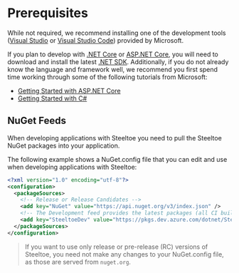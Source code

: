 # Prerequisites

While not required, we recommend installing one of the development tools ([Visual Studio](https://www.visualstudio.com/) or [Visual Studio Code](https://code.visualstudio.com/)) provided by Microsoft.

If you plan to develop with [.NET Core](https://docs.microsoft.com/dotnet/fundamentals/) or [ASP.NET Core](https://docs.microsoft.com/aspnet/core/), you will need to download and install the latest [.NET SDK](https://dotnet.microsoft.com/download). Additionally, if you do not already know the language and framework well, we recommend you first spend time working through some of the following tutorials from Microsoft:

* [Getting Started with ASP.NET Core](https://docs.microsoft.com/aspnet/core/getting-started)
* [Getting Started with C#](https://www.microsoft.com/net/tutorials/csharp/getting-started)

## NuGet Feeds

When developing applications with Steeltoe you need to pull the Steeltoe NuGet packages into your application.

The following example shows a NuGet.config file that you can edit and use when developing applications with Steeltoe:

```xml
<?xml version="1.0" encoding="utf-8"?>
<configuration>
  <packageSources>
    <!-- Release or Release Candidates -->
    <add key="NuGet" value="https://api.nuget.org/v3/index.json" />
    <!-- The Development feed provides the latest packages (all CI builds) -->
    <add key="SteeltoeDev" value="https://pkgs.dev.azure.com/dotnet/Steeltoe/_packaging/dev/nuget/v3/index.json" />
  </packageSources>
</configuration>
```

>If you want to use only release or pre-release (RC) versions of Steeltoe, you need not make any changes to your NuGet.config file, as those are served from `nuget.org`.
